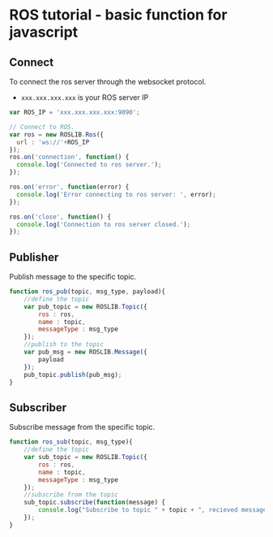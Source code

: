 # ROS tutorial - basic function for javascript

## Connect
To connect the ros server through the websocket protocol.
- `xxx.xxx.xxx.xxx` is your ROS server IP

```js
var ROS_IP = 'xxx.xxx.xxx.xxx:9090';

// Connect to ROS.
var ros = new ROSLIB.Ros({
  url : 'ws://'+ROS_IP
});
ros.on('connection', function() {
  console.log('Connected to ros server.');
});

ros.on('error', function(error) {
  console.log('Error connecting to ros server: ', error);
});

ros.on('close', function() {
  console.log('Connection to ros server closed.');
});
```

## Publisher
Publish message to the specific topic.

```js
function ros_pub(topic, msg_type, payload){
	//define the topic
	var pub_topic = new ROSLIB.Topic({
		ros : ros,
		name : topic,
		messageType : msg_type
	});
	//publish to the topic
	var pub_msg = new ROSLIB.Message({
		payload
	});
	pub_topic.publish(pub_msg);
}
```

## Subscriber
Subscribe message from the specific topic.

```js
function ros_sub(topic, msg_type){
	//define the topic
	var sub_topic = new ROSLIB.Topic({
		ros : ros,
		name : topic,
		messageType : msg_type
	});
	//subscribe from the topic
	sub_topic.subscribe(function(message) {
		console.log("Subscribe to topic " + topic + ", recieved message:" + message);
	});
}
```